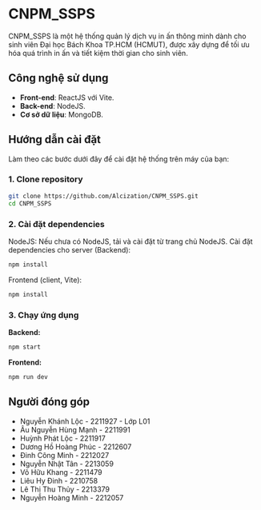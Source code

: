 # CNPM_SSPS

CNPM_SSPS là một hệ thống quản lý dịch vụ in ấn thông minh dành cho sinh viên Đại học Bách Khoa TP.HCM (HCMUT), được xây dựng để tối ưu hóa quá trình in ấn và tiết kiệm thời gian cho sinh viên.

## Công nghệ sử dụng

- **Front-end**: ReactJS với Vite.
- **Back-end**: NodeJS.
- **Cơ sở dữ liệu**: MongoDB.

## Hướng dẫn cài đặt

Làm theo các bước dưới đây để cài đặt hệ thống trên máy của bạn:

### 1. Clone repository
```bash
git clone https://github.com/Alcization/CNPM_SSPS.git
cd CNPM_SSPS
```
### 2. Cài đặt dependencies
NodeJS: Nếu chưa có NodeJS, tải và cài đặt từ trang chủ NodeJS.
Cài đặt dependencies cho server (Backend):
```bash
npm install
```
Frontend (client, Vite):
```bash
npm install
```
### 3. Chạy ứng dụng
**Backend:**
```bash
npm start
```

**Frontend:**
```bash
npm run dev
```

## Người đóng góp
* Nguyễn Khánh Lộc - 2211927 - Lớp L01
* Âu Nguyễn Hùng Mạnh - 2211991
* Huỳnh Phát Lộc - 2211917
* Dương Hồ Hoàng Phúc - 2212607
* Đinh Công Minh - 2212027
* Nguyễn Nhật Tân - 2213059
* Võ Hữu Khang - 2211479
* Liêu Hy Đinh - 2210758
* Lê Thị Thu Thủy - 2213379
* Nguyễn Hoàng Minh - 2212057
